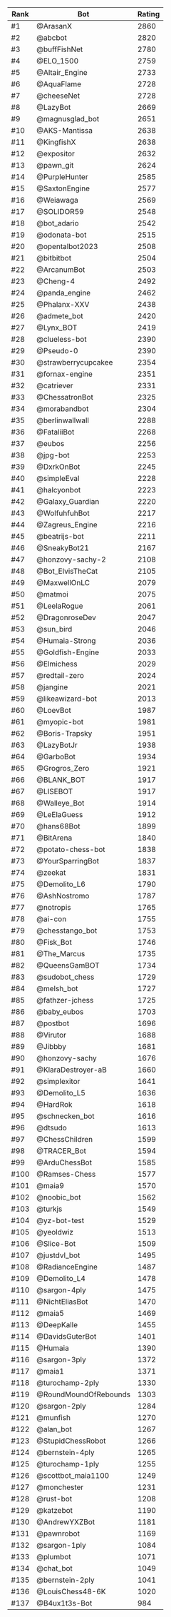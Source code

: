 Rank|Bot|Rating
---|---|---
#1|@ArasanX|2860
#2|@abcbot|2820
#3|@buffFishNet|2780
#4|@ELO_1500|2759
#5|@Altair_Engine|2733
#6|@AquaFlame|2728
#7|@cheeseNet|2728
#8|@LazyBot|2669
#9|@magnusglad_bot|2651
#10|@AKS-Mantissa|2638
#11|@KingfishX|2638
#12|@expositor|2632
#13|@pawn_git|2624
#14|@PurpleHunter|2585
#15|@SaxtonEngine|2577
#16|@Weiawaga|2569
#17|@SOLIDOR59|2548
#18|@bot_adario|2542
#19|@odonata-bot|2515
#20|@opentalbot2023|2508
#21|@bitbitbot|2504
#22|@ArcanumBot|2503
#23|@Cheng-4|2492
#24|@panda_engine|2462
#25|@Phalanx-XXV|2438
#26|@admete_bot|2420
#27|@Lynx_BOT|2419
#28|@clueless-bot|2390
#29|@Pseudo-0|2390
#30|@strawberrycupcakee|2354
#31|@fornax-engine|2351
#32|@catriever|2331
#33|@ChessatronBot|2325
#34|@morabandbot|2304
#35|@berlinwallwall|2288
#36|@FataliiBot|2268
#37|@eubos|2256
#38|@jpg-bot|2253
#39|@DxrkOnBot|2245
#40|@simpleEval|2228
#41|@halcyonbot|2223
#42|@Galaxy_Guardian|2220
#43|@WolfuhfuhBot|2217
#44|@Zagreus_Engine|2216
#45|@beatrijs-bot|2211
#46|@SneakyBot21|2167
#47|@honzovy-sachy-2|2108
#48|@Bot_ElvisTheCat|2105
#49|@MaxwellOnLC|2079
#50|@matmoi|2075
#51|@LeelaRogue|2061
#52|@DragonroseDev|2047
#53|@sun_bird|2046
#54|@Humaia-Strong|2036
#55|@Goldfish-Engine|2033
#56|@Elmichess|2029
#57|@redtail-zero|2024
#58|@jangine|2021
#59|@likeawizard-bot|2013
#60|@LoevBot|1987
#61|@myopic-bot|1981
#62|@Boris-Trapsky|1951
#63|@LazyBotJr|1938
#64|@GarboBot|1934
#65|@Grogros_Zero|1921
#66|@BLANK_BOT|1917
#67|@LISEBOT|1917
#68|@Walleye_Bot|1914
#69|@LeElaGuess|1912
#70|@hans68Bot|1899
#71|@BitArena|1840
#72|@potato-chess-bot|1838
#73|@YourSparringBot|1837
#74|@zeekat|1831
#75|@Demolito_L6|1790
#76|@AshNostromo|1787
#77|@notropis|1765
#78|@ai-con|1755
#79|@chesstango_bot|1753
#80|@Fisk_Bot|1746
#81|@The_Marcus|1735
#82|@QueensGamBOT|1734
#83|@sudobot_chess|1729
#84|@melsh_bot|1727
#85|@fathzer-jchess|1725
#86|@baby_eubos|1703
#87|@postbot|1696
#88|@Virutor|1688
#89|@Jibbby|1681
#90|@honzovy-sachy|1676
#91|@KlaraDestroyer-aB|1660
#92|@simplexitor|1641
#93|@Demolito_L5|1636
#94|@HardRok|1618
#95|@schnecken_bot|1616
#96|@dtsudo|1613
#97|@ChessChildren|1599
#98|@TRACER_Bot|1594
#99|@ArduChessBot|1585
#100|@Ramses-Chess|1577
#101|@maia9|1570
#102|@noobic_bot|1562
#103|@turkjs|1549
#104|@yz-bot-test|1529
#105|@yeoldwiz|1513
#106|@Slice-Bot|1509
#107|@justdvl_bot|1495
#108|@RadianceEngine|1487
#109|@Demolito_L4|1478
#110|@sargon-4ply|1475
#111|@NichtEliasBot|1470
#112|@maia5|1469
#113|@DeepKalle|1455
#114|@DavidsGuterBot|1401
#115|@Humaia|1390
#116|@sargon-3ply|1372
#117|@maia1|1371
#118|@turochamp-2ply|1330
#119|@RoundMoundOfRebounds|1303
#120|@sargon-2ply|1284
#121|@munfish|1270
#122|@alan_bot|1267
#123|@StupidChessRobot|1266
#124|@bernstein-4ply|1265
#125|@turochamp-1ply|1255
#126|@scottbot_maia1100|1249
#127|@monchester|1231
#128|@rust-bot|1208
#129|@katzebot|1190
#130|@AndrewYXZBot|1181
#131|@pawnrobot|1169
#132|@sargon-1ply|1084
#133|@plumbot|1071
#134|@chat_bot|1049
#135|@bernstein-2ply|1041
#136|@LouisChess48-6K|1020
#137|@B4ux1t3s-Bot|984
